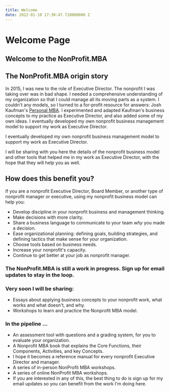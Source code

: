 ```yaml
---
title: Welcome
date: 2022-01-10 17:30:47.718000000 Z
---
```


# Welcome Page

## Welcome to the NonProfit.MBA

## The NonProfit.MBA origin story

In 2015, I was new to the role of Executive Director. The nonprofit I was taking over was in bad shape. I needed a comprehensive understanding of my organization so that I could manage all its moving parts as a system. I couldn't any models, so I turned to a for-profit resource for answers: Josh Kaufman's [Personal MBA](http://personalmba.com).  I experimented and adapted Kaufman's business concepts to my practice as Executive Director, and also added some of my own ideas. I eventually developed my own nonprofit business management model to support my work as Executive Director.  

I eventually developed my own nonprofit business management model to support my work as Executive Director. 

I will be sharing with you here the details of the nonprofit business model and other tools that helped me in my work as Executive Director, with the hope that they will help you as well. 

## How does this benefit you?

If you are a nonprofit Executive Director, Board Member, or another type of nonprofit manager or executive, using my nonprofit business model can help you:

- Develop discipline in your nonprofit business and management thinking.  
- Make decisions with more clarity.
- Share a business language to communicate to your team *why* you made a decision. 
- Ease organizational planning: defining goals, building strategies, and defining tactics that make sense for your organization.
- Choose tools based on business needs.
- Increase your nonprofit's capacity.
- Continue to get better at your job as nonprofit manager.

### The NonProfit.MBA is still a work in progress. Sign up for email updates to stay in the loop. 

### Very soon I will be sharing:

- Essays about applying business concepts to your nonprofit work, what works and what doesn't, and why.
- Workshops to learn and practice the Nonprofit MBA model. 

### In the pipeline ...

- An assessment tool with questions and a grading system, for you to evaluate your organization. 
- A Nonprofit MBA book that explains the Core Functions, their Components, Activities, and key Concepts. 
- I hope it becomes a reference manual for every nonprofit Executive Director and manager.  
- A series of in-person NonProfit MBA workshops.   
- A series of online NonProfit MBA workshops.
- If you are interested in any of this, the best thing to do is sign up for my email updates so you can benefit from the work I'm doing here. 




